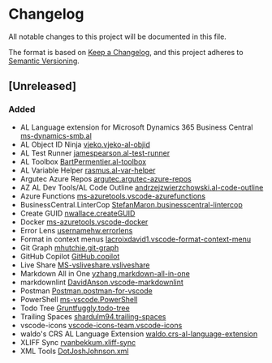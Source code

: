 # Changelog

All notable changes to this project will be documented in this file.

The format is based on [Keep a Changelog](https://keepachangelog.com/en/1.0.0/),
and this project adheres to [Semantic Versioning](https://semver.org/spec/v2.0.0.html).

## [Unreleased]

### Added

- AL Language extension for Microsoft Dynamics 365 Business Central [ms-dynamics-smb.al](https://marketplace.visualstudio.com/items?itemName=ms-dynamics-smb.al)
- AL Object ID Ninja [vjeko.vjeko-al-objid](https://marketplace.visualstudio.com/items?itemName=vjeko.vjeko-al-objid)
- AL Test Runner [jamespearson.al-test-runner](https://marketplace.visualstudio.com/items?itemName=jamespearson.al-test-runner)
- AL Toolbox [BartPermentier.al-toolbox](https://marketplace.visualstudio.com/items?itemName=BartPermentier.al-toolbox)
- AL Variable Helper [rasmus.al-var-helper](https://marketplace.visualstudio.com/items?itemName=rasmus.al-var-helper)
- Argutec Azure Repos [argutec.argutec-azure-repos](https://marketplace.visualstudio.com/items?itemName=argutec.argutec-azure-repos)
- AZ AL Dev Tools/AL Code Outline [andrzejzwierzchowski.al-code-outline](https://marketplace.visualstudio.com/items?itemName=andrzejzwierzchowski.al-code-outline)
- Azure Functions [ms-azuretools.vscode-azurefunctions](https://marketplace.visualstudio.com/items?itemName=ms-azuretools.vscode-azurefunctions)
- BusinessCentral.LinterCop [StefanMaron.businesscentral-lintercop](https://marketplace.visualstudio.com/items?itemName=StefanMaron.businesscentral-lintercop)
- Create GUID [nwallace.createGUID](https://marketplace.visualstudio.com/items?itemName=nwallace.createGUID)
- Docker [ms-azuretools.vscode-docker](https://marketplace.visualstudio.com/items?itemName=ms-azuretools.vscode-docker)
- Error Lens [usernamehw.errorlens](https://marketplace.visualstudio.com/items?itemName=usernamehw.errorlens)
- Format in context menus [lacroixdavid1.vscode-format-context-menu](https://marketplace.visualstudio.com/items?itemName=lacroixdavid1.vscode-format-context-menu)
- Git Graph [mhutchie.git-graph](https://marketplace.visualstudio.com/items?itemName=mhutchie.git-graph)
- GitHub Copilot [GitHub.copilot](https://marketplace.visualstudio.com/items?itemName=GitHub.copilot)
- Live Share [MS-vsliveshare.vsliveshare](https://marketplace.visualstudio.com/items?itemName=MS-vsliveshare.vsliveshare)
- Markdown All in One [yzhang.markdown-all-in-one](https://marketplace.visualstudio.com/items?itemName=yzhang.markdown-all-in-one)
- markdownlint [DavidAnson.vscode-markdownlint](https://marketplace.visualstudio.com/items?itemName=DavidAnson.vscode-markdownlint)
- Postman [Postman.postman-for-vscode](https://marketplace.visualstudio.com/items?itemName=Postman.postman-for-vscode)
- PowerShell [ms-vscode.PowerShell](https://marketplace.visualstudio.com/items?itemName=ms-vscode.PowerShell)
- Todo Tree [Gruntfuggly.todo-tree](https://marketplace.visualstudio.com/items?itemName=Gruntfuggly.todo-tree)
- Trailing Spaces [shardulm94.trailing-spaces](https://marketplace.visualstudio.com/items?itemName=shardulm94.trailing-spaces)
- vscode-icons [vscode-icons-team.vscode-icons](https://marketplace.visualstudio.com/items?itemName=vscode-icons-team.vscode-icons)
- waldo's CRS AL Language Extension [waldo.crs-al-language-extension](https://marketplace.visualstudio.com/items?itemName=waldo.crs-al-language-extension)
- XLIFF Sync [rvanbekkum.xliff-sync](https://marketplace.visualstudio.com/items?itemName=rvanbekkum.xliff-sync)
- XML Tools [DotJoshJohnson.xml](https://marketplace.visualstudio.com/items?itemName=DotJoshJohnson.xml)
